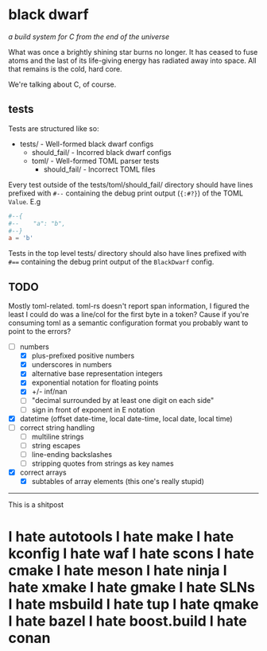 # black dwarf

*a build system for C from the end of the universe*

What was once a brightly shining star burns no longer. It has ceased to fuse
atoms and the last of its life-giving energy has radiated away into space. All
that remains is the cold, hard core.

We're talking about C, of course.

## tests

Tests are structured like so:

- tests/ - Well-formed black dwarf configs
  - should_fail/ - Incorred black dwarf configs
  - toml/ - Well-formed TOML parser tests
    - should_fail/ - Incorrect TOML files

Every test outside of the tests/toml/should_fail/ directory should have lines
prefixed with `#--` containing the debug print output (`{:#?}`) of the TOML
`Value`. E.g

```toml
#--{
#--    "a": "b",
#--}
a = 'b'
```

Tests in the top level tests/ directory should also have lines prefixed with
`#==` containing the debug print output of the `BlackDwarf` config.

## TODO

Mostly toml-related. toml-rs doesn't report span information, I figured the
least I could do was a line/col for the first byte in a token? Cause if you're
consuming toml as a semantic configuration format you probably want to point to
the errors?

- [ ] numbers
  - [X] plus-prefixed positive numbers
  - [X] underscores in numbers
  - [X] alternative base representation integers
  - [X] exponential notation for floating points
  - [X] +/- inf/nan
  - [ ] "decimal surrounded by at least one digit on each side"
  - [ ] sign in front of exponent in E notation
- [X] datetime (offset date-time, local date-time, local date, local time)
- [ ] correct string handling
  - [ ] multiline strings
  - [ ] string escapes
  - [ ] line-ending backslashes
  - [ ] stripping quotes from strings as key names
- [X] correct arrays
  - [X] subtables of array elements (this one's really stupid)

---

This is a shitpost

# I hate autotools I hate make I hate kconfig I hate waf I hate scons I hate cmake I hate meson I hate ninja I hate xmake I hate gmake I hate SLNs I hate msbuild I hate tup I hate qmake I hate bazel I hate boost.build I hate conan
